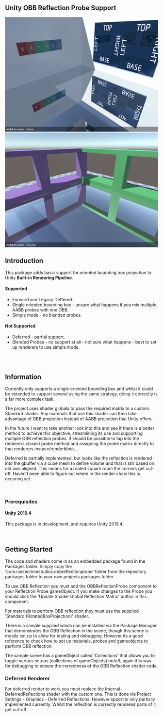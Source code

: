 ## Unity OBB Reflection Probe Support

![Screenshot](Screenshots/ExampleRoom.gif)
![Screenshot](Screenshots/ExamplePillar.gif)

## Introduction

This package adds basic support for oriented bounding box projection to Unity **Built-in Rendering Pipeline**.

#### Supported

- Forward and Legacy Deffered.
- Single oriented bounding box - unsure what happens if you mix multiple AABB probes with one OBB.
- Simple mode - no blended probes.

#### Not Supported

- Deferred - partial support.
- Blended Probes - no support at all - not sure what happens - best to set up renderers to use simple mode.
<BR>  
<BR>  

## Information

Currently only supports a single oriented bounding box and whilst it could be extended to support several using the same strategy, doing it correctly is a far more complex task.

The project uses shader globals to pass the required matrix to a custom Standard shader. Any materials that use this shader can then take advantage of OBB projection instead of AABB projection that Unity offers. 

In the future I want to take another look into this and see if there is a better method to achieve this objective, streamlining its use and supporting multiple OBB reflection probes. It should be possible to tap into the renderers closest probe method and assigning the probe matrix directly to that renderers instace/renderblock.

Deferred is partially implemented, but looks like the reflection is rendered into the gbuffer via a cube mesh to define volume and that is still based on old axis aligned. This means for a roated square room the corners get cut-off. Haven't been able to figure out where in the render chain this is occuring yet.
<BR>  
<BR>  
### Prerequisites
#### Unity 2019.4

This package is in development, and requires Unity 2019.4.
<BR>  
<BR>  
## Getting Started
The code and shaders come in as an embedded package found in the Packages folder. Simply copy the 'com.noisecrimestudios.obbreflectionprobe' folder from the repository packages folder to your own projects packages folder.

To use OBB Reflection you must add the OBBReflectionProbe component to your Reflection Probe gameObject. If you make changes to the Probe you should click the 'Update Shader Global Reflection Matrix' button in this component.

For materials to perform OBB reflection they must use the supplied 'Standard (RotatedBoxProjection)' shader.

There is a sample supplied which can be installed via the Package Manager that demonstrates the OBB Reflection in the scene, though this scene is mostly set up to allow for testing and debugging. However its a good reference to check how to set up materials, probes and gameobjects to perform OBB reflection.

The sample scene has a gameObject called 'Collections' that allows you to toggle various setups (collections of gameObjects) on/off, again this was for debugging to ensure the correctness of the OBB Reflection shader code.

### Deferred Renderer
For deferred render to work you must replace the Internal-DeferredReflections shader with the custom one. This is done via Project Settings - Graphics - Deferred Reflections.
However spport is only partially implemented currently. Whilst the reflection is correctly rendered parts of it get cut-off.



